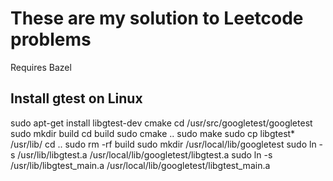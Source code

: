 # These are my solution to Leetcode problems

Requires Bazel

## Install gtest on Linux

sudo apt-get install libgtest-dev cmake
cd /usr/src/googletest/googletest
sudo mkdir build
cd build
sudo cmake ..
sudo make
sudo cp libgtest* /usr/lib/
cd ..
sudo rm -rf build
sudo mkdir /usr/local/lib/googletest
sudo ln -s /usr/lib/libgtest.a /usr/local/lib/googletest/libgtest.a
sudo ln -s /usr/lib/libgtest_main.a /usr/local/lib/googletest/libgtest_main.a
